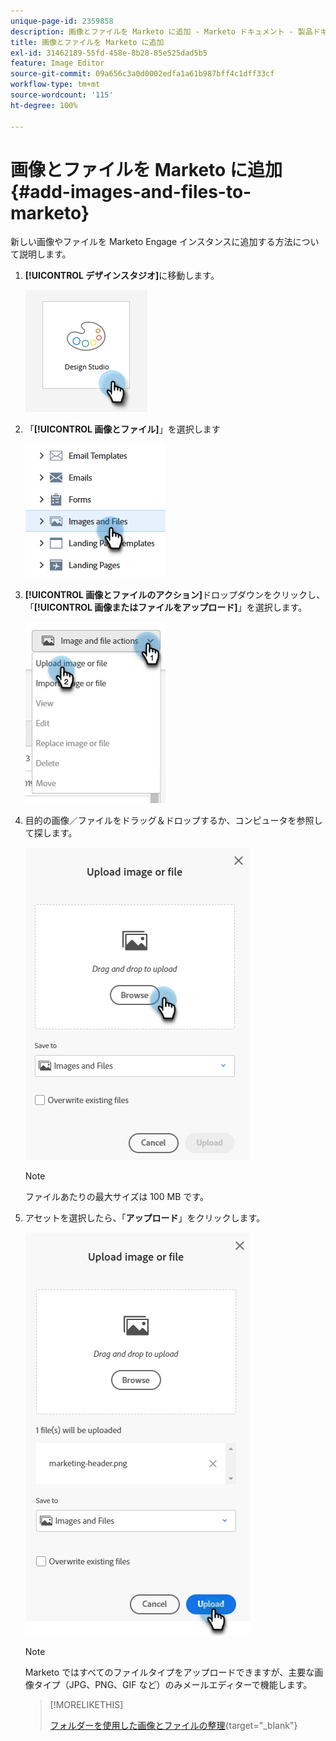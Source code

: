 ```yaml
---
unique-page-id: 2359858
description: 画像とファイルを Marketo に追加 - Marketo ドキュメント - 製品ドキュメント
title: 画像とファイルを Marketo に追加
exl-id: 31462189-55fd-458e-8b28-85e525dad5b5
feature: Image Editor
source-git-commit: 09a656c3a0d0002edfa1a61b987bff4c1dff33cf
workflow-type: tm+mt
source-wordcount: '115'
ht-degree: 100%

---
```


# 画像とファイルを Marketo に追加 {#add-images-and-files-to-marketo}

新しい画像やファイルを Marketo Engage インスタンスに追加する方法について説明します。

1. **[!UICONTROL デザインスタジオ]**&#x200B;に移動します。

   ![](assets/add-images-and-files-to-marketo-1.png)

1. 「**[!UICONTROL 画像とファイル]**」を選択します

   ![](assets/add-images-and-files-to-marketo-2.png)

1. **[!UICONTROL 画像とファイルのアクション]**&#x200B;ドロップダウンをクリックし、「**[!UICONTROL 画像またはファイルをアップロード]**」を選択します。

   ![](assets/add-images-and-files-to-marketo-3.png)

1. 目的の画像／ファイルをドラッグ＆ドロップするか、コンピュータを参照して探します。

   ![](assets/add-images-and-files-to-marketo-4.png)

   >[!NOTE]
   >
   >ファイルあたりの最大サイズは 100 MB です。

1. アセットを選択したら、「**アップロード**」をクリックします。

   ![](assets/add-images-and-files-to-marketo-5.png)

   >[!NOTE]
   >
   >Marketo ではすべてのファイルタイプをアップロードできますが、主要な画像タイプ（JPG、PNG、GIF など）のみメールエディターで機能します。

   >[!MORELIKETHIS]
   >
   >[フォルダーを使用した画像とファイルの整理](/help/marketo/product-docs/demand-generation/images-and-files/organize-your-images-and-files-using-folders.md){target="_blank"}
